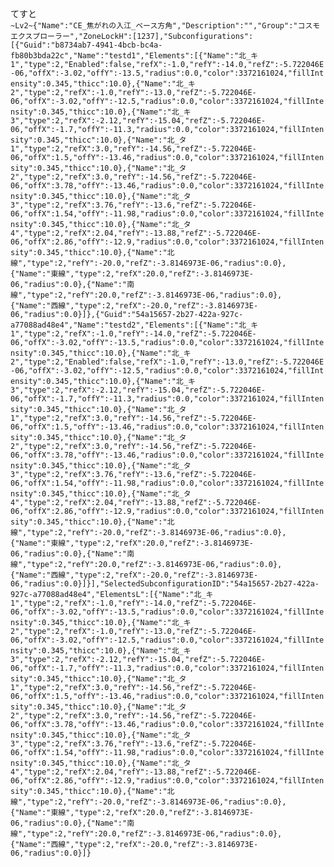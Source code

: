 ﻿てすと<br>
```~Lv2~{"Name":"CE_焦がれの入江_ベース方角","Description":"","Group":"コスモエクスプローラー","ZoneLockH":[1237],"Subconfigurations":[{"Guid":"b8734ab7-4941-4bcb-bc4a-fb80b3bda22c","Name":"testd1","Elements":[{"Name":"北_キ1","type":2,"Enabled":false,"refX":-1.0,"refY":-14.0,"refZ":-5.722046E-06,"offX":-3.02,"offY":-13.5,"radius":0.0,"color":3372161024,"fillIntensity":0.345,"thicc":10.0},{"Name":"北_キ2","type":2,"refX":-1.0,"refY":-13.0,"refZ":-5.722046E-06,"offX":-3.02,"offY":-12.5,"radius":0.0,"color":3372161024,"fillIntensity":0.345,"thicc":10.0},{"Name":"北_キ3","type":2,"refX":-2.12,"refY":-15.04,"refZ":-5.722046E-06,"offX":-1.7,"offY":-11.3,"radius":0.0,"color":3372161024,"fillIntensity":0.345,"thicc":10.0},{"Name":"北_タ1","type":2,"refX":3.0,"refY":-14.56,"refZ":-5.722046E-06,"offX":1.5,"offY":-13.46,"radius":0.0,"color":3372161024,"fillIntensity":0.345,"thicc":10.0},{"Name":"北_タ2","type":2,"refX":3.0,"refY":-14.56,"refZ":-5.722046E-06,"offX":3.78,"offY":-13.46,"radius":0.0,"color":3372161024,"fillIntensity":0.345,"thicc":10.0},{"Name":"北_タ3","type":2,"refX":3.76,"refY":-13.6,"refZ":-5.722046E-06,"offX":1.54,"offY":-11.98,"radius":0.0,"color":3372161024,"fillIntensity":0.345,"thicc":10.0},{"Name":"北_タ4","type":2,"refX":2.04,"refY":-13.88,"refZ":-5.722046E-06,"offX":2.86,"offY":-12.9,"radius":0.0,"color":3372161024,"fillIntensity":0.345,"thicc":10.0},{"Name":"北線","type":2,"refY":-20.0,"refZ":-3.8146973E-06,"radius":0.0},{"Name":"東線","type":2,"refX":20.0,"refZ":-3.8146973E-06,"radius":0.0},{"Name":"南線","type":2,"refY":20.0,"refZ":-3.8146973E-06,"radius":0.0},{"Name":"西線","type":2,"refX":-20.0,"refZ":-3.8146973E-06,"radius":0.0}]},{"Guid":"54a15657-2b27-422a-927c-a77088ad48e4","Name":"testd2","Elements":[{"Name":"北_キ1","type":2,"refX":-1.0,"refY":-14.0,"refZ":-5.722046E-06,"offX":-3.02,"offY":-13.5,"radius":0.0,"color":3372161024,"fillIntensity":0.345,"thicc":10.0},{"Name":"北_キ2","type":2,"Enabled":false,"refX":-1.0,"refY":-13.0,"refZ":-5.722046E-06,"offX":-3.02,"offY":-12.5,"radius":0.0,"color":3372161024,"fillIntensity":0.345,"thicc":10.0},{"Name":"北_キ3","type":2,"refX":-2.12,"refY":-15.04,"refZ":-5.722046E-06,"offX":-1.7,"offY":-11.3,"radius":0.0,"color":3372161024,"fillIntensity":0.345,"thicc":10.0},{"Name":"北_タ1","type":2,"refX":3.0,"refY":-14.56,"refZ":-5.722046E-06,"offX":1.5,"offY":-13.46,"radius":0.0,"color":3372161024,"fillIntensity":0.345,"thicc":10.0},{"Name":"北_タ2","type":2,"refX":3.0,"refY":-14.56,"refZ":-5.722046E-06,"offX":3.78,"offY":-13.46,"radius":0.0,"color":3372161024,"fillIntensity":0.345,"thicc":10.0},{"Name":"北_タ3","type":2,"refX":3.76,"refY":-13.6,"refZ":-5.722046E-06,"offX":1.54,"offY":-11.98,"radius":0.0,"color":3372161024,"fillIntensity":0.345,"thicc":10.0},{"Name":"北_タ4","type":2,"refX":2.04,"refY":-13.88,"refZ":-5.722046E-06,"offX":2.86,"offY":-12.9,"radius":0.0,"color":3372161024,"fillIntensity":0.345,"thicc":10.0},{"Name":"北線","type":2,"refY":-20.0,"refZ":-3.8146973E-06,"radius":0.0},{"Name":"東線","type":2,"refX":20.0,"refZ":-3.8146973E-06,"radius":0.0},{"Name":"南線","type":2,"refY":20.0,"refZ":-3.8146973E-06,"radius":0.0},{"Name":"西線","type":2,"refX":-20.0,"refZ":-3.8146973E-06,"radius":0.0}]}],"SelectedSubconfigurationID":"54a15657-2b27-422a-927c-a77088ad48e4","ElementsL":[{"Name":"北_キ1","type":2,"refX":-1.0,"refY":-14.0,"refZ":-5.722046E-06,"offX":-3.02,"offY":-13.5,"radius":0.0,"color":3372161024,"fillIntensity":0.345,"thicc":10.0},{"Name":"北_キ2","type":2,"refX":-1.0,"refY":-13.0,"refZ":-5.722046E-06,"offX":-3.02,"offY":-12.5,"radius":0.0,"color":3372161024,"fillIntensity":0.345,"thicc":10.0},{"Name":"北_キ3","type":2,"refX":-2.12,"refY":-15.04,"refZ":-5.722046E-06,"offX":-1.7,"offY":-11.3,"radius":0.0,"color":3372161024,"fillIntensity":0.345,"thicc":10.0},{"Name":"北_タ1","type":2,"refX":3.0,"refY":-14.56,"refZ":-5.722046E-06,"offX":1.5,"offY":-13.46,"radius":0.0,"color":3372161024,"fillIntensity":0.345,"thicc":10.0},{"Name":"北_タ2","type":2,"refX":3.0,"refY":-14.56,"refZ":-5.722046E-06,"offX":3.78,"offY":-13.46,"radius":0.0,"color":3372161024,"fillIntensity":0.345,"thicc":10.0},{"Name":"北_タ3","type":2,"refX":3.76,"refY":-13.6,"refZ":-5.722046E-06,"offX":1.54,"offY":-11.98,"radius":0.0,"color":3372161024,"fillIntensity":0.345,"thicc":10.0},{"Name":"北_タ4","type":2,"refX":2.04,"refY":-13.88,"refZ":-5.722046E-06,"offX":2.86,"offY":-12.9,"radius":0.0,"color":3372161024,"fillIntensity":0.345,"thicc":10.0},{"Name":"北線","type":2,"refY":-20.0,"refZ":-3.8146973E-06,"radius":0.0},{"Name":"東線","type":2,"refX":20.0,"refZ":-3.8146973E-06,"radius":0.0},{"Name":"南線","type":2,"refY":20.0,"refZ":-3.8146973E-06,"radius":0.0},{"Name":"西線","type":2,"refX":-20.0,"refZ":-3.8146973E-06,"radius":0.0}]}```